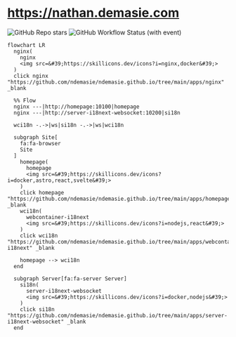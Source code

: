 # https://nathan.demasie.com

![GitHub Repo stars](https://img.shields.io/github/stars/ndemasie/ndemasie.github.io)
![GitHub Workflow Status (with event)](https://img.shields.io/github/actions/workflow/status/ndemasie/ndemasie.github.io/deploy-ec2.yml)

```mermaid
flowchart LR
  nginx(
    nginx
    <img src=&#39;https://skillicons.dev/icons?i=nginx,docker&#39;>
  )
  click nginx "https://github.com/ndemasie/ndemasie.github.io/tree/main/apps/nginx" _blank

  %% Flow
  nginx ---|http://homepage:10100|homepage
  nginx ---|http://server-i18next-websocket:10200|si18n

  wci18n -.->|ws|si18n -.->|ws|wci18n

  subgraph Site[
    fa:fa-browser
    Site
  ]
    homepage(
      homepage
      <img src=&#39;https://skillicons.dev/icons?i=docker,astro,react,svelte&#39;>
    )
    click homepage "https://github.com/ndemasie/ndemasie.github.io/tree/main/apps/homepage" _blank
    wci18n(
      webcontainer-i18next
      <img src=&#39;https://skillicons.dev/icons?i=nodejs,react&#39;>
    )
    click wci18n "https://github.com/ndemasie/ndemasie.github.io/tree/main/apps/webcontainer-i18next" _blank

    homepage --> wci18n
  end

  subgraph Server[fa:fa-server Server]
    si18n(
      server-i18next-websocket
      <img src=&#39;https://skillicons.dev/icons?i=docker,nodejs&#39;>
    )
    click si18n "https://github.com/ndemasie/ndemasie.github.io/tree/main/apps/server-i18next-websocket" _blank
  end
```